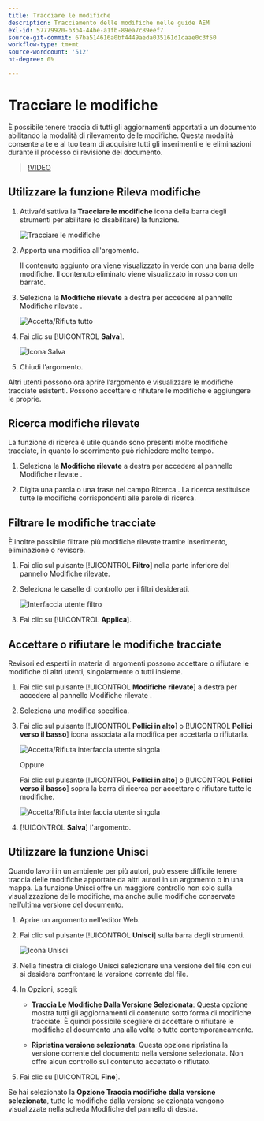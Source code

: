 ```yaml
---
title: Tracciare le modifiche
description: Tracciamento delle modifiche nelle guide AEM
exl-id: 57779920-b3b4-44be-a1fb-89ea7c89eef7
source-git-commit: 67ba514616a0bf4449aeda035161d1caae0c3f50
workflow-type: tm+mt
source-wordcount: '512'
ht-degree: 0%

---
```


# Tracciare le modifiche

È possibile tenere traccia di tutti gli aggiornamenti apportati a un documento abilitando la modalità di rilevamento delle modifiche. Questa modalità consente a te e al tuo team di acquisire tutti gli inserimenti e le eliminazioni durante il processo di revisione del documento.

>[!VIDEO](https://video.tv.adobe.com/v/342763?quality=12&learn=on)

## Utilizzare la funzione Rileva modifiche

1. Attiva/disattiva la **Tracciare le modifiche** icona della barra degli strumenti per abilitare (o disabilitare) la funzione.

   ![Tracciare le modifiche](images/lesson-12/track-changes-icon.png)

1. Apporta una modifica all&#39;argomento.

   Il contenuto aggiunto ora viene visualizzato in verde con una barra delle modifiche. Il contenuto eliminato viene visualizzato in rosso con un barrato.

1. Seleziona la **Modifiche rilevate** a destra per accedere al pannello Modifiche rilevate .

   ![Accetta/Rifiuta tutto](images/lesson-12/accept-reject-all.png)

1. Fai clic su [!UICONTROL **Salva**].

   ![Icona Salva](images/lesson-12/save-icon.png)

1. Chiudi l’argomento.

Altri utenti possono ora aprire l’argomento e visualizzare le modifiche tracciate esistenti. Possono accettare o rifiutare le modifiche e aggiungere le proprie.

## Ricerca modifiche rilevate

La funzione di ricerca è utile quando sono presenti molte modifiche tracciate, in quanto lo scorrimento può richiedere molto tempo.

1. Seleziona la **Modifiche rilevate** a destra per accedere al pannello Modifiche rilevate .

1. Digita una parola o una frase nel campo Ricerca .
La ricerca restituisce tutte le modifiche corrispondenti alle parole di ricerca.

## Filtrare le modifiche tracciate

È inoltre possibile filtrare più modifiche rilevate tramite inserimento, eliminazione o revisore.

1. Fai clic sul pulsante [!UICONTROL **Filtro**] nella parte inferiore del pannello Modifiche rilevate.

1. Seleziona le caselle di controllo per i filtri desiderati.

   ![Interfaccia utente filtro](images/lesson-12/filter.png)

1. Fai clic su [!UICONTROL **Applica**].

## Accettare o rifiutare le modifiche tracciate

Revisori ed esperti in materia di argomenti possono accettare o rifiutare le modifiche di altri utenti, singolarmente o tutti insieme.

1. Fai clic sul pulsante [!UICONTROL **Modifiche rilevate**] a destra per accedere al pannello Modifiche rilevate .

1. Seleziona una modifica specifica.

1. Fai clic sul pulsante [!UICONTROL **Pollici in alto**] o [!UICONTROL **Pollici verso il basso**] icona associata alla modifica per accettarla o rifiutarla.

   ![Accetta/Rifiuta interfaccia utente singola](images/lesson-12/accept-reject-single.png)

   Oppure

   Fai clic sul pulsante [!UICONTROL **Pollici in alto**] o [!UICONTROL **Pollici verso il basso**] sopra la barra di ricerca per accettare o rifiutare tutte le modifiche.

   ![Accetta/Rifiuta interfaccia utente singola](images/lesson-12/accept-reject-single.png)

1. [!UICONTROL **Salva**] l&#39;argomento.

## Utilizzare la funzione Unisci

Quando lavori in un ambiente per più autori, può essere difficile tenere traccia delle modifiche apportate da altri autori in un argomento o in una mappa. La funzione Unisci offre un maggiore controllo non solo sulla visualizzazione delle modifiche, ma anche sulle modifiche conservate nell’ultima versione del documento.

1. Aprire un argomento nell&#39;editor Web.

1. Fai clic sul pulsante [!UICONTROL **Unisci**] sulla barra degli strumenti.

   ![Icona Unisci](images/lesson-12/merge-icon.png)

1. Nella finestra di dialogo Unisci selezionare una versione del file con cui si desidera confrontare la versione corrente del file.

1. In Opzioni, scegli:

   - **Traccia Le Modifiche Dalla Versione Selezionata**: Questa opzione mostra tutti gli aggiornamenti di contenuto sotto forma di modifiche tracciate. È quindi possibile scegliere di accettare o rifiutare le modifiche al documento una alla volta o tutte contemporaneamente.

   - **Ripristina versione selezionata**: Questa opzione ripristina la versione corrente del documento nella versione selezionata. Non offre alcun controllo sul contenuto accettato o rifiutato.

1. Fai clic su [!UICONTROL **Fine**].

Se hai selezionato la **Opzione Traccia modifiche dalla versione selezionata**, tutte le modifiche dalla versione selezionata vengono visualizzate nella scheda Modifiche del pannello di destra.
